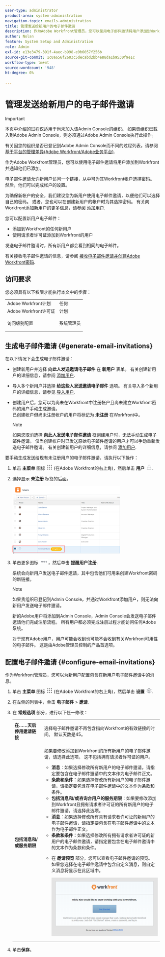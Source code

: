 ```yaml
---
user-type: administrator
product-area: system-administration
navigation-topic: emails-administration
title: 管理发送给新用户的电子邮件邀请
description: 作为Adobe Workfront管理员，您可以使用电子邮件邀请将用户添加到Workfront并通知他们已添加。
author: Nolan
feature: System Setup and Administration
role: Admin
exl-id: e13e3479-391f-4aec-b998-e9b6057f256b
source-git-commit: 1c0a656f2603c5decabd2bb4e88da1b9530f9e1c
workflow-type: tm+mt
source-wordcount: '948'
ht-degree: 0%

---
```


# 管理发送给新用户的电子邮件邀请

<!--
<p data-mc-conditions="QuicksilverOrClassic.Draft mode">*** DON'T DELETE, DRAFT OR HIDE THIS ARTICLE. IT IS LINKED TO THE PRODUCT, THROUGH THE CONTEXT SENSITIVE HELP LINKS. **</p>
-->

>[!IMPORTANT]
>
>本页中介绍的过程仅适用于尚未加入该Admin Console的组织。 如果贵组织已载入到Adobe Admin Console，则必须通过Adobe Admin Console执行此操作。
>
>有关因您的组织是否已登记到Adobe Admin Console而不同的过程列表，请参阅 [基于平台的管理差异(Adobe Workfront/Adobe业务平台)](../../../administration-and-setup/get-started-wf-administration/actions-in-admin-console.md).

作为Adobe Workfront管理员，您可以使用电子邮件邀请将用户添加到Workfront并通知他们已添加。

电子邮件邀请允许新用户访问一个链接，从中可为其Workfront帐户选择密码。 然后，他们可以完成帐户的设置。

为确保新帐户的安全，我们建议您为新用户使用电子邮件邀请，以便他们可以选择自己的密码。 或者，您也可以在创建新用户的帐户时为其选择密码。 有关向Workfront添加新用户的更多信息，请参阅 [添加用户](../../../administration-and-setup/add-users/create-and-manage-users/add-users.md).

您可以配置新用户电子邮件：

* 添加到Workfront的任何新用户
* 使用请求者许可证添加到Workfront的用户

发送电子邮件邀请时，所有新用户都会看到相同的电子邮件。

有关接收电子邮件邀请的信息，请参阅 [接收电子邮件邀请并创建Adobe Workfront密码](../../../workfront-basics/manage-your-account-and-profile/managing-your-workfront-account/receive-email-invitations.md).

## 访问要求

您必须具有以下权限才能执行本文中的步骤：

<table style="table-layout:auto"> 
 <col> 
 <col> 
 <tbody> 
  <tr> 
   <td role="rowheader">Adobe Workfront计划</td> 
   <td>任何</td> 
  </tr> 
  <tr> 
   <td role="rowheader">Adobe Workfront许可证</td> 
   <td>计划</td> 
  </tr> 
  <tr> 
   <td role="rowheader">访问级别配置</td> 
   <td> <p>系统管理员</p> </td> 
  </tr> 
 </tbody> 
</table>

## 生成电子邮件邀请 {#generate-email-invitations}

在以下情况下会生成电子邮件邀请：

* 创建新用户并选择 **向此人发送邀请电子邮件** 在 **新用户** 表单。 有关创建新用户的详细信息，请参阅 [添加用户](../../../administration-and-setup/add-users/create-and-manage-users/add-users.md).
* 导入多个新用户并选择 **给这些人发送邀请电子邮件** 选项。 有关导入多个新用户的详细信息，请参见 [导入用户](../../../administration-and-setup/add-users/create-and-manage-users/import-users.md).
* 创建用户后，您可以为尚未在Workfront中注册帐户且尚未建立Workfront密码的用户手动生成邀请。\
  已创建帐户但尚未注册帐户的用户将标记为 **未注册** 在Workfront中。

  >[!NOTE]
  >
  >如果您取消选择 **向此人发送电子邮件邀请** 框创建用户时，无法手动生成电子邮件邀请。 仅当创建帐户时已发送原始电子邮件邀请的用户才可以手动重新发送电子邮件邀请。 有关创建新用户的详细信息，请参阅 [添加用户](../../../administration-and-setup/add-users/create-and-manage-users/add-users.md).

要手动生成发送给现有未注册用户的电子邮件邀请，请执行以下操作：

1. 单击 **主菜单** 图标 ![](assets/main-menu-icon.png) (在Adobe Workfront的右上角)，然后单击 **用户** ![](assets/users-icon-in-main-menu.png).
1. 选择显示 **未注册** 标签的后面。

   ![](assets/unreg-user-qs-350x221.png)

1. 单击更多图标 ![](assets/more-icon.png)，然后单击 **提醒用户注册**.

   系统会向新用户发送电子邮件邀请，其中包含他们可用来创建Workfront密码的新链接。

   >[!NOTE]
   >
   >如果贵组织已登记到Admin Console，并通过Workfront添加用户，则无法向新用户发送电子邮件邀请。
   >
   >新的Adobe用户将添加到Admin Console，Admin Console会发送电子邮件邀请他们完成注册流程。 所有用户都必须完成注册过程才能访问任何Adobe系统。
   >
   >对于现有Adobe用户，用户可能会收到也可能不会收到有关Workfront可用性的电子邮件。 这是由Adobe管理员控制的产品首选项。

## 配置电子邮件邀请 {#configure-email-invitations}

作为Workfront管理员，您可以为新用户配置包含在新用户电子邮件邀请中的消息。

1. 单击 **主菜单** 图标 ![](assets/main-menu-icon.png) (在Adobe Workfront的右上角)，然后单击 **设置** ![](assets/gear-icon-settings.png).

1. 在左侧的列表中，单击 **电子邮件** > **邀请**.

1. 在 **常规选项** 部分，进行以下任一修改：

   <table style="table-layout:auto"> 
    <col> 
    <col> 
    <tbody> 
     <tr> 
      <td role="rowheader"><strong>在……天后停用邀请链接</strong> </td> 
      <td> <p>选择电子邮件邀请不再包含指向Workfront的有效链接的时间。 默认天数是45。</p> </td> 
     </tr> 
     <tr> 
      <td role="rowheader"><strong>包括消息和/或服务期限</strong> </td> 
      <td> <p>如果要修改添加到Workfront的所有新用户的电子邮件邀请，请选择此选项。 这不包括拥有请求者许可证的用户。</p> 
       <ul> 
        <li><strong>消息</strong>：如果选择修改所有新用户的电子邮件邀请，请指定要包含在电子邮件邀请中的文本作为电子邮件正文。</li> 
        <li><strong>条款和条件</strong>：如果选择修改所有新用户的电子邮件邀请，请指定要包含在电子邮件邀请中的文本作为条款和条件。<br></li> 
        <li><strong>包括消息和/或咨询台用户的服务期限</strong>：如果要修改添加到Workfront且拥有请求者许可证的所有新用户的电子邮件邀请，请选择此选项。</li> 
        <li><strong>消息</strong>：如果选择修改所有具有请求者许可证的新用户的电子邮件邀请，请指定要包含在电子邮件邀请中的文本作为电子邮件正文。</li> 
        <li><strong>条款和条件</strong>：如果选择修改所有拥有请求者许可证的新用户的电子邮件邀请，请指定要包含在电子邮件邀请中的文本作为条款和条件。<br></li> 
        <li> <p>在 <strong>邀请预览</strong> 部分，您可以查看电子邮件邀请的预览。 如果您选择在电子邮件邀请中包含自定义消息，则自定义消息将显示在此区域中。</p> <p> <img src="assets/email-invitation-for-all-users-preview-qs-350x190.png" style="width: 350;height: 190;"> </p> </li> 
       </ul> </td> 
     </tr> 
    </tbody> 
   </table>

1. 单击&#x200B;**保存**。
